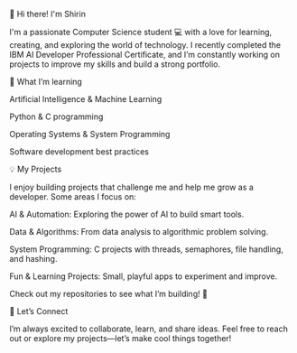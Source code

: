 👋 Hi there! I'm Shirin

I'm a passionate Computer Science student 💻 with a love for learning, creating, and exploring the world of technology. I recently completed the IBM AI Developer Professional Certificate, and I’m constantly working on projects to improve my skills and build a strong portfolio.

🌱 What I’m learning

Artificial Intelligence & Machine Learning

Python & C programming

Operating Systems & System Programming

Software development best practices

💡 My Projects

I enjoy building projects that challenge me and help me grow as a developer. Some areas I focus on:

AI & Automation: Exploring the power of AI to build smart tools.

Data & Algorithms: From data analysis to algorithmic problem solving.

System Programming: C projects with threads, semaphores, file handling, and hashing.

Fun & Learning Projects: Small, playful apps to experiment and improve.

Check out my repositories to see what I’m building! 🚀

🤝 Let’s Connect

I’m always excited to collaborate, learn, and share ideas. Feel free to reach out or explore my projects—let’s make cool things together!


